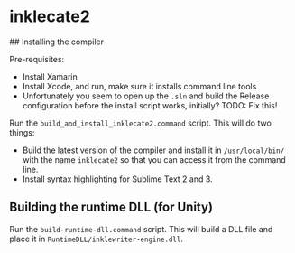 # inklecate2

## Installing the compiler

Pre-requisites:

 * Install Xamarin
 * Install Xcode, and run, make sure it installs command line tools
 * Unfortunately you seem to open up the `.sln` and build the Release configuration before the install script works, initially? TODO: Fix this!

Run the `build_and_install_inklecate2.command` script. This will do two things:

 - Build the latest version of the compiler and install it in `/usr/local/bin/` with the name `inklecate2` so that you can access it from the command line.
 - Install syntax highlighting for Sublime Text 2 and 3.

 
## Building the runtime DLL (for Unity)

Run the `build-runtime-dll.command` script. This will build a DLL file and place it in `RuntimeDLL/inklewriter-engine.dll`.

